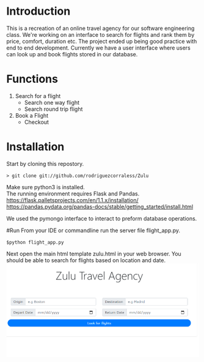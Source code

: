 # Introduction
This is a recreation of an online travel agency for our software engineering class. We're working on an interface to search for flights and rank them by price, comfort, duration etc. The project ended up being good practice with end to end development. Currently we have a user interface where users can look up and book flights stored in our database. 

# Functions
1. Search for a flight
   * Search one way flight
   * Search round trip flight
2. Book a Flight
   * Checkout

# Installation
Start by cloning this repostory.

    > git clone git://github.com/rodriguezcorraless/Zulu

Make sure python3 is installed.  
The running environment requires Flask and Pandas. 
https://flask.palletsprojects.com/en/1.1.x/installation/
https://pandas.pydata.org/pandas-docs/stable/getting_started/install.html

We used the pymongo interface to interact to preform database operations.


#Run
From your IDE or commandline run the server file flight_app.py.

    $python flight_app.py

Next open the main html template zulu.html in your web browser. You should be able to search for flights based on location and date.
![UI image](https://github.com/rodriguezcorraless/Zulu/blob/main/ZuluUI.PNG)
